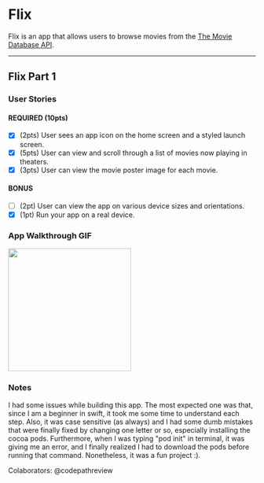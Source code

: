 # Flix

Flix is an app that allows users to browse movies from the [The Movie Database API](http://docs.themoviedb.apiary.io/#).



---

## Flix Part 1

### User Stories


#### REQUIRED (10pts)
- [x] (2pts) User sees an app icon on the home screen and a styled launch screen.
- [x] (5pts) User can view and scroll through a list of movies now playing in theaters.
- [x] (3pts) User can view the movie poster image for each movie.

#### BONUS
- [ ] (2pt) User can view the app on various device sizes and orientations.
- [x] (1pt) Run your app on a real device.

### App Walkthrough GIF


<img src="https://i.imgur.com/u9WEcma.gif" width=250><br>




### Notes
I had some issues while building this app. The most expected one was that, since I am a beginner in swift, it took me some time to understand each step. Also, it was case sensitive (as always) and I had some dumb mistakes that were finally fixed by changing one letter or so, especially installing the cocoa pods. Furthermore, when I was typing "pod init" in terminal, it was giving me an error, and I finally realized I had to download the pods before running that command. Nonetheless, it was a fun project :).

Colaborators: @codepathreview
